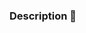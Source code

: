 ### Description 📖

<!-- Detail below a clear and concise description of what the feature/bug is -->
